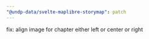 ```yaml
---
"@undp-data/svelte-maplibre-storymap": patch
---
```


fix: align image for chapter either left or center or right
